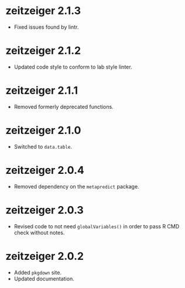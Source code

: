 # zeitzeiger 2.1.3
* Fixed issues found by lintr.

# zeitzeiger 2.1.2
* Updated code style to conform to lab style linter.

# zeitzeiger 2.1.1
* Removed formerly deprecated functions.

# zeitzeiger 2.1.0
* Switched to `data.table`.

# zeitzeiger 2.0.4
* Removed dependency on the `metapredict` package.

# zeitzeiger 2.0.3
* Revised code to not need `globalVariables()` in order to pass R CMD check without notes. 

# zeitzeiger 2.0.2
* Added `pkgdown` site.
* Updated documentation.
